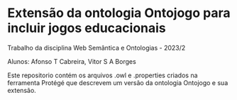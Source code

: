 # Extensão da ontologia Ontojogo para incluir jogos educacionais
Trabalho da disciplina Web Semântica e Ontologias - 2023/2

Alunos: Afonso T Cabreira, Vitor  S A Borges

Este repositorio contém os arquivos .owl e .properties criados na ferramenta Protégé que descrevem um versão da ontologia Ontojogo e sua extensão.
